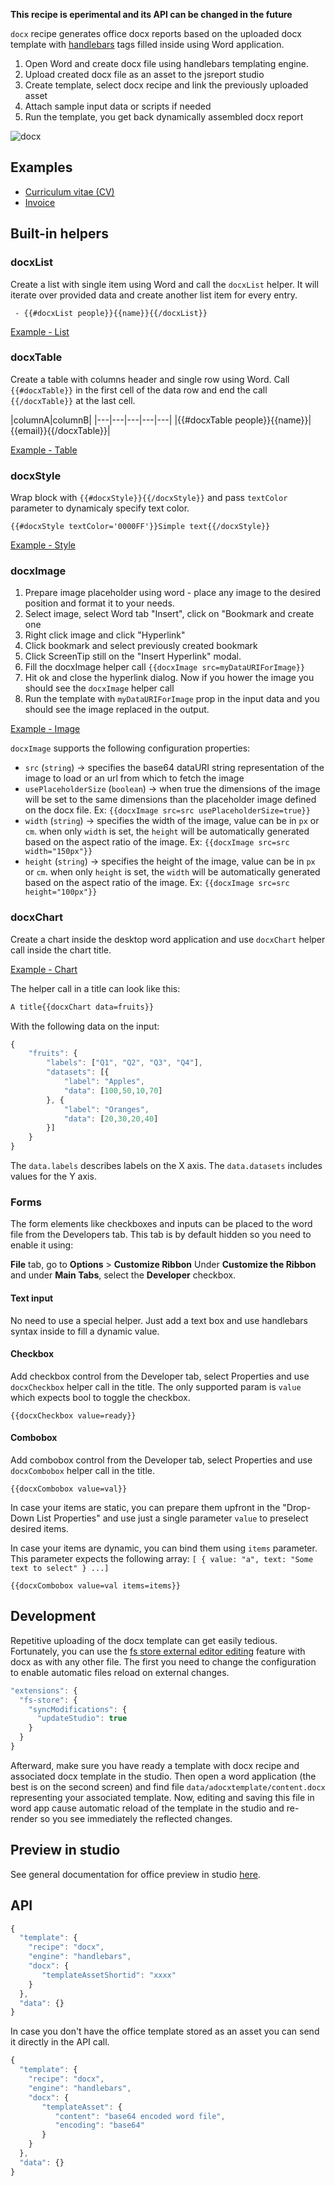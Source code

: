 **This recipe is eperimental and its API can be changed in the future**

`docx` recipe generates office docx reports based on the uploaded docx template  with [handlebars](/learn/handlebars) tags filled inside using Word application.

1. Open Word and create docx file using handlebars templating engine.
2. Upload created docx file as an asset to the jsreport studio
3. Create template, select docx recipe and link the previously uploaded asset
4. Attach sample input data or scripts if needed
5. Run the template, you get back dynamically assembled docx report

![docx](/img/docx.png)

## Examples

- [Curriculum vitae (CV)](https://playground.jsreport.net/w/admin/dhuCc7eL)
- [Invoice](https://playground.jsreport.net/w/admin/yo9J3hvu)

## Built-in helpers

### docxList
Create a list with single item using Word and call the `docxList` helper. It will iterate over provided data and create another list item for every entry.
```
 - {{#docxList people}}{{name}}{{/docxList}}
 ```

[Example - List](https://playground.jsreport.net/w/admin/r~IBX3Bm)

### docxTable
Create a table with columns header and single row using Word. Call `{{#docxTable}}` in the first cell of the data row and end the call `{{/docxTable}}` at the last cell.

|columnA|columnB|
|---|---|---|---|---|
|{{#docxTable people}}{{name}}|{{email}}{{/docxTable}}|


[Example - Table](https://playground.jsreport.net/w/admin/q94T4AJa)

### docxStyle
Wrap block with `{{#docxStyle}}{{/docxStyle}}` and pass `textColor` parameter to dynamicaly specify text color.

```
{{#docxStyle textColor='0000FF'}}Simple text{{/docxStyle}}
```

[Example - Style](https://playground.jsreport.net/w/admin/Mc2Pdcyo)

### docxImage

1. Prepare image placeholder using word - place any image to the desired position and format it to your needs.
2. Select image, select Word tab "Insert", click on "Bookmark and create one
3. Right click image and click "Hyperlink"
4. Click bookmark and select previously created bookmark
5. Click ScreenTip still on the "Insert Hyperlink" modal.
6. Fill the docxImage helper call `{{docxImage src=myDataURIForImage}}`
7. Hit ok and close the hyperlink dialog. Now if you hower the image you should see the `docxImage` helper call
8. Run the template with `myDataURIForImage` prop in the input data and you should see the image replaced in the output.

[Example - Image](https://playground.jsreport.net/w/admin/UwTKeBUW)

`docxImage` supports the following configuration properties:

- `src` (`string`) -> specifies the base64 dataURI string representation of the image to load or an url from which to fetch the image
- `usePlaceholderSize` (`boolean`) -> when true the dimensions of the image will be set to the same dimensions than the placeholder image defined on the docx file. Ex: `{{docxImage src=src usePlaceholderSize=true}}`
- `width` (`string`) -> specifies the width of the image, value can be in `px` or `cm`. when only `width` is set, the `height` will be automatically generated based on the aspect ratio of the image. Ex: `{{docxImage src=src width="150px"}}`
- `height` (`string`) -> specifies the height of the image, value can be in `px` or `cm`. when only `height` is set, the `width` will be automatically generated based on the aspect ratio of the image. Ex: `{{docxImage src=src height="100px"}}`

### docxChart

Create a chart inside the desktop word application and use `docxChart` helper call inside the chart title.

[Example - Chart](https://playground.jsreport.net/w/admin/OQIYR_my)

The helper call in a title can look like this:

```html
A title{{docxChart data=fruits}}
```

With the following data on the input:
```js
{
    "fruits": {
        "labels": ["Q1", "Q2", "Q3", "Q4"],
        "datasets": [{
            "label": "Apples",
            "data": [100,50,10,70]
        }, {
            "label": "Oranges",
            "data": [20,30,20,40]
        }]
    }
}
```

The `data.labels` describes labels on the X axis. The `data.datasets` includes values for the Y axis.


### Forms

The form elements like checkboxes and inputs can be placed to the word file from the Developers tab. This tab is by default hidden so you need to enable it using:

**File** tab, go to **Options** > **Customize Ribbon**
Under **Customize the Ribbon** and under **Main Tabs**, select the **Developer** checkbox.

#### Text input
No need to use a special helper. Just add a text box and use handlebars syntax inside to fill a dynamic value.

#### Checkbox
Add checkbox control from the Developer tab, select Properties and use `docxCheckbox` helper call in the title. The only supported param is `value` which expects bool to toggle the checkbox.

```
{{docxCheckbox value=ready}}
```

#### Combobox
Add combobox control from the Developer tab, select Properties and use `docxCombobox` helper call in the title.

```
{{docxCombobox value=val}}
```
In case your items are static, you can prepare them upfront in the "Drop-Down List Properties" and use just a single parameter `value` to preselect desired items.

In case your items are dynamic, you can bind them using `items` parameter. This parameter expects the following array:
`[ { value: "a", text: "Some text to select" } ...]`
```
{{docxCombobox value=val items=items}}
```

## Development
Repetitive uploading of the docx template can get easily tedious. Fortunately, you can use the [fs store external editor editing](/learn/fs-store#editing-templates-in-custom-editor) feature with docx as with any other file. The first you need to change the configuration to enable automatic files reload on external changes.

```js
"extensions": {
  "fs-store": {
    "syncModifications": {
      "updateStudio": true
    }
  }
}
```

Afterward, make sure you have ready a template with docx recipe and associated docx template in the studio. Then open a word application (the best is on the second screen) and find file `data/adocxtemplate/content.docx` representing your associated template. Now, editing and saving this file in word app cause automatic reload of the template in the studio and re-render so you see immediately the reflected changes.

## Preview in studio
See general documentation for office preview in studio [here](/learn/office-preview).

## API

```js
{
  "template": {
    "recipe": "docx",
    "engine": "handlebars",
    "docx": {
       "templateAssetShortid": "xxxx"
    }
  },
  "data": {}
}
```


In case you don't have the office template stored as an asset you can send it directly in the API call.
```js
{
  "template": {
    "recipe": "docx",
    "engine": "handlebars",
    "docx": {
       "templateAsset": {
          "content": "base64 encoded word file",
          "encoding": "base64"
       }
    }
  },
  "data": {}
}
```
